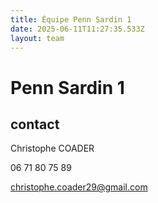 ```yaml
---
title: Équipe Penn Sardin 1
date: 2025-06-11T11:27:35.533Z
layout: team
---
```


# Penn Sardin 1

## contact 

Christophe COADER

06 71 80 75 89

christophe.coader29@gmail.com

